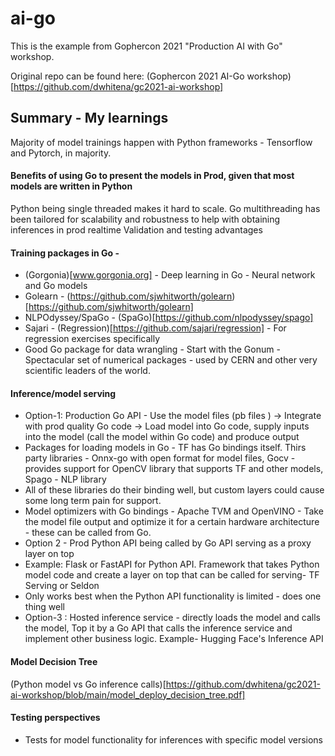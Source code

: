 # ai-go

This is the example from Gophercon 2021 "Production AI with Go" workshop.

Original repo can be found here: (Gophercon 2021 AI-Go workshop)[https://github.com/dwhitena/gc2021-ai-workshop]

## Summary - My learnings 

Majority of model trainings happen with Python frameworks - Tensorflow and Pytorch, in majority.

#### Benefits of using Go to present the models in Prod, given that most models are written in Python
Python being single threaded makes it hard to scale. 
Go multithreading has been tailored for scalability and robustness to help with obtaining inferences in prod realtime 
Validation and testing advantages

#### Training packages in Go - 
* (Gorgonia)[www.gorgonia.org] - Deep learning in Go - Neural network and Go models 
* Golearn - (https://github.com/sjwhitworth/golearn)[https://github.com/sjwhitworth/golearn]
* NLPOdyssey/SpaGo - (SpaGo)[https://github.com/nlpodyssey/spago]
* Sajari - (Regression)[https://github.com/sajari/regression] - For regression exercises specifically 
* Good Go package for data wrangling - Start with the Gonum  - Spectacular set of numerical packages - used by CERN and other very scientific leaders of the world.


#### Inference/model serving
* Option-1: Production Go API - Use the model files (pb files ) -> Integrate with prod quality Go code -> Load model into Go code, supply inputs into the model (call the model within Go code) and produce output
* Packages for loading models in Go - TF has Go bindings itself. Thirs party libraries - Onnx-go with open format for model files, Gocv - provides support for OpenCV library that supports TF and other models, Spago - NLP library
* All of these libraries do their binding well, but custom layers could cause some long term pain for support. 
* Model optimizers with Go bindings - Apache TVM and OpenVINO - Take the model file output and optimize it for a certain hardware architecture - these can be called from Go.
* Option 2 - Prod Python API being called by Go API serving as a proxy layer on top 
* Example: Flask or FastAPI for Python API. Framework that takes Python model code and create a layer on top that can be called for serving- TF Serving or Seldon
* Only works best when the Python API functionality is limited - does one thing well
* Option-3 : Hosted inference service - directly loads the model and calls the model, Top it by a Go API that calls the inference service and implement other business logic. Example- Hugging Face's Inference API


#### Model Decision Tree 
(Python model vs Go inference calls)[https://github.com/dwhitena/gc2021-ai-workshop/blob/main/model_deploy_decision_tree.pdf]

#### Testing perspectives
* Tests for model functionality for inferences with specific model versions




